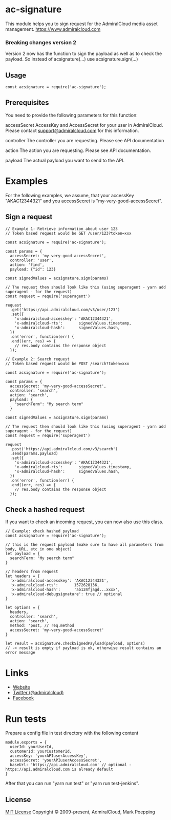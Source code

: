 # ac-signature

This module helps you to sign request for the AdmiralCloud media asset management.
https://www.admiralcloud.com

### Breaking changes version 2
Version 2 now has the function to sign the payload as well as to check the payload. So instead of acsignature(...) use acsignature.sign(...)


## Usage

```
const acsignature = require('ac-signature');
```

## Prerequisites
You need to provide the following parameters for this function:

accessSecret
AccessKey and AccessSecret for your user in AdmiralCloud. Please contact support@admiralcloud.com for this information.

controller
The controller you are requesting. Please see API documentation

action
The action you are requesting. Please see API documentation.

payload
The actual payload you want to send to the API.

# Examples
For the following examples, we assume, that your accessKey "AKAC12344321" and you accessSecret is "my-very-good-accessSecret".


## Sign a request
```
// Example 1: Retrieve information about user 123
// Token based request would be GET /user/123?token=xxx

const acsignature = require('ac-signature');

const params = {
  accessSecret: 'my-very-good-accessSecret',
  controller: 'user',
  action: 'find',
  payload: {"id": 123}

const signedValues = acsignature.sign(params)

// The request then should look like this (using superagent - yarn add superagent - for the request)
const request = require('superagent')

request
  .get('https://api.admiralcloud.com/v3/user/123')
  .set({
    'x-admiralcloud-accesskey': 'AKAC12344321',
    'x-admiralcloud-rts':       signedValues.timestamp,
    'x-admiralcloud-hash':      signedValues.hash,
  })
  .on('error', function(err) {
  .end((err, res) => {
    // res.body contains the response object
  });

```

```
// Example 2: Search request
// Token based request would be POST /search?token=xxx

const acsignature = require('ac-signature');

const params = {
  accessSecret: 'my-very-good-accessSecret',
  controller: 'search',
  action: 'search',
  payload: {
    "searchTerm": "My search term"
  }

const signedValues = acsignature.sign(params)

// The request then should look like this (using superagent - yarn add superagent - for the request)
const request = require('superagent')

request
  .post('https://api.admiralcloud.com/v3/search')
  .send(params.payload)
  .set({
    'x-admiralcloud-accesskey': 'AKAC12344321',
    'x-admiralcloud-rts':       signedValues.timestamp,
    'x-admiralcloud-hash':      signedValues.hash,
  })
  .on('error', function(err) {
  .end((err, res) => {
    // res.body contains the response object
  });

```

## Check a hashed request
If you want to check an incoming request, you can now also use this class.

```
// Example: check hashed payload
const acsignature = require('ac-signature');

// this is the request payload (make sure to have all parameters from body, URL, etc in one object)
let payload = {
  searchTerm: "My search term"
}

// headers from request
let headers = {
  'x-admiralcloud-accesskey': 'AKAC12344321',
  'x-admiralcloud-rts':       1572628136,
  'x-admiralcloud-hash':      'ab124fjagd...xxxx',
  'x-admiralcloud-debugsignature': true // optional
}

let options = {
  headers, 
  controller: 'search',
  action: 'search',
  method: 'post, // req.method
  accessSecret: 'my-very-good-accessSecret'
}

let result = acsignature.checkSignedPayload(payload, options)
// -> result is empty if payload is ok, otherwise result contains an error message
```


# Links
- [Website](https://www.admiralcloud.com/)
- [Twitter (@admiralcloud)](https://twitter.com/admiralcloud)
- [Facebook](https://www.facebook.com/MediaAssetManagement/)

# Run tests
Prepare a config file in test directory with the following content
```
module.exports = {
  userId: yourUserId,
  customerId: yourCustomerId,
  accessKey: 'yourAPIuserAccessKey',
  accessSecret: 'yourAPIuserAccessSecret',
  baseUrl: 'https://api.admiralcloud.com' // optional - https://api.admiralcloud.com is already default
}

```

After that you can run "yarn run test" or "yarn run test-jenkins".

## License

[MIT License](https://opensource.org/licenses/MIT) Copyright © 2009-present, AdmiralCloud, Mark Poepping